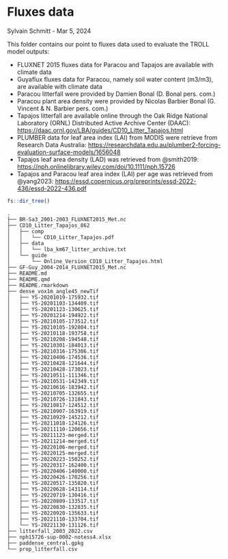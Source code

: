 # Fluxes data
Sylvain Schmitt -
Mar 5, 2024

This folder contains our point to fluxes data used to evaluate the TROLL
model outputs:

- FLUXNET 2015 fluxes data for Paracou and Tapajos are available with
  climate data
- Guyaflux fluxes data for Paracou, namely soil water content (m3/m3),
  are available with climate data
- Paracou litterfall were provided by Damien Bonal (D. Bonal pers. com.)
- Paracou plant area density were provided by Nicolas Barbier Bonal (G.
  Vincent & N. Barbier pers. com.)
- Tapajos litterfall are available online through the Oak Ridge National
  Laboratory (ORNL) Distributed Active Archive Center (DAAC):
  <https://daac.ornl.gov/LBA/guides/CD10_Litter_Tapajos.html>
- PLUMBER data for leaf area index (LAI) from MODIS were retrieve from
  Research Data Australia:
  <https://researchdata.edu.au/plumber2-forcing-evaluation-surface-models/1656048>
- Tapajos leaf area density (LAD) was retrieved from @smith2019:
  <https://nph.onlinelibrary.wiley.com/doi/10.1111/nph.15726>
- Tapajos and Paracou leaf area index (LAI) per age was retrieved from
  @yang2023:
  <https://essd.copernicus.org/preprints/essd-2022-436/essd-2022-436.pdf>

``` r
fs::dir_tree()
```

    .
    ├── BR-Sa3_2001-2003_FLUXNET2015_Met.nc
    ├── CD10_Litter_Tapajos_862
    │   ├── comp
    │   │   └── CD10_Litter_Tapajos.pdf
    │   ├── data
    │   │   └── lba_km67_litter_archive.txt
    │   └── guide
    │       └── Online_Version_CD10_Litter_Tapajos.html
    ├── GF-Guy_2004-2014_FLUXNET2015_Met.nc
    ├── README.md
    ├── README.qmd
    ├── README.rmarkdown
    ├── dense_vox1m_angle45_newTif
    │   ├── YS-20201019-175932.tif
    │   ├── YS-20201103-134409.tif
    │   ├── YS-20201123-130625.tif
    │   ├── YS-20201214-194922.tif
    │   ├── YS-20210105-173512.tif
    │   ├── YS-20210105-192804.tif
    │   ├── YS-20210118-193758.tif
    │   ├── YS-20210208-194548.tif
    │   ├── YS-20210301-184013.tif
    │   ├── YS-20210316-175306.tif
    │   ├── YS-20210406-174536.tif
    │   ├── YS-20210428-121644.tif
    │   ├── YS-20210428-173023.tif
    │   ├── YS-20210511-111346.tif
    │   ├── YS-20210531-142349.tif
    │   ├── YS-20210616-183942.tif
    │   ├── YS-20210705-132655.tif
    │   ├── YS-20210726-131843.tif
    │   ├── YS-20210817-124512.tif
    │   ├── YS-20210907-163919.tif
    │   ├── YS-20210929-145212.tif
    │   ├── YS-20211018-124126.tif
    │   ├── YS-20211110-120656.tif
    │   ├── YS-20211123-merged.tif
    │   ├── YS-20211214-merged.tif
    │   ├── YS-20220106-merged.tif
    │   ├── YS-20220125-merged.tif
    │   ├── YS-20220223-150252.tif
    │   ├── YS-20220317-162400.tif
    │   ├── YS-20220406-140000.tif
    │   ├── YS-20220426-170256.tif
    │   ├── YS-20220517-135820.tif
    │   ├── YS-20220628-143114.tif
    │   ├── YS-20220719-130416.tif
    │   ├── YS-20220809-133517.tif
    │   ├── YS-20220830-132835.tif
    │   ├── YS-20220920-135633.tif
    │   ├── YS-20221110-133704.tif
    │   └── YS-20221130-131126.tif
    ├── litterfall_2003_2022.csv
    ├── nph15726-sup-0002-notess4.xlsx
    ├── paddense_central.gpkg
    └── prop_litterfall.csv
